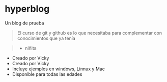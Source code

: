 # hyperblog
Un blog de prueba

> El curso de git y github es lo que necesitaba para complementar con conocimientos que ya tenía

>- niñita
* Creado por Vicky
* Creado por Vicky
* Incluye ejemplos en windows, Linnux y Mac
* Disponible para todas las edades
